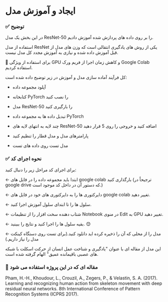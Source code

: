 # ایجاد و آموزش مدل

###  ✅ توضیح



 در این بخش یک مدل ResNet-50 را بر روی داده های پردازش شده آموزش دادیم.

 استفاده از مدل ResNet یکی از روش های یادگیری انتقالی است که وزن های مدل از قبل آموزش داده شده و نیازی به آموزش مجدد کل مدل نیست.



 📌 برای استفاده از ویژگی GPU و کاهش زمان اجرا از فریم ورک Google Colab استفاده کردیم.



 کل فرآیند آماده سازی مدل و آموزش در زیر توضیح داده شده است:


- آپلود مجموعه داده

- کتابخانه PyTorch را نصب کنید

- مدل ResNet-50 را بارگیری کنید

- تبدیل داده ها به مجموعه داده PyTorch

- چند لایه به انتهای لایه های ResNet-50 اضافه کنید و خروجی را روی 5 قرار دهید

- پارامترهای مدل و مدل قطار را تنظیم کنید

- مدل تست روی داده های تست



 ###  ✅ نحوه اجرای کد



 برای اجرای کد مراحل زیر را دنبال کنید:

 ← ابتدا باید مجموعه داده را در فایل های google colab بارگذاری کنید (ترجیحاً در google drive که دستور آن در داخل کد موجود است.)

 ← دایرکتوری ها را به دایرکتوری های خود در فایل های google colab تغییر دهید.

 ← سلول ها را تا ابتدای سلول آموزش اجرا کنید.

 ← شتاب دهنده سخت افزار را از تنظیمات Notebook در منوی Edit به GPU تغییر دهید.

 ← بقیه سلول ها را اجرا کنید و نتایج را ببینید.  😊
 
 ← مدل را از محلی که آن را ذخیره کرده اید دانلود کنید.(برای تست روی دستگاه کینکت مدل را نیاز داریم.)
 



 این مدل از مقاله ای با عنوان "یادگیری و شناخت عمل انسان از حرکت اسکلت با شبکه های عصبی باقیمانده عمیق" الهام گرفته شده است.

 ###  📝 مقاله ای که در این پروژه استفاده می شود

Pham, H.-H., Khoudour, L., Crouzil, A., Zegers, P., & Velastin, S. A. (2017). Learning and
recognizing human action from skeleton movement with deep residual neural networks. 8th International
Conference of Pattern Recognition Systems (ICPRS 2017).

